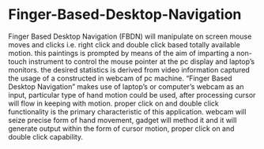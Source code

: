 # Finger-Based-Desktop-Navigation
Finger Based Desktop Navigation (FBDN) will manipulate on screen mouse moves and clicks i.e. right click and double click based totally available motion. this paintings is prompted by means of the aim of imparting a non-touch instrument to control the mouse pointer at the pc display and laptop’s monitors. the desired statistics is derived from video information captured the usage of a constructed in webcam of pc machine. “Finger Based Desktop Navigation” makes use of laptop’s or computer’s webcam as an input, particular type of hand motion could be used, after processing cursor will flow in keeping with motion.  proper click on and double click functionality is the primary characteristic of this application. webcam will seize precise form of hand movement, gadget will method it and it will generate output within the form of cursor motion, proper click on and double click capability.
